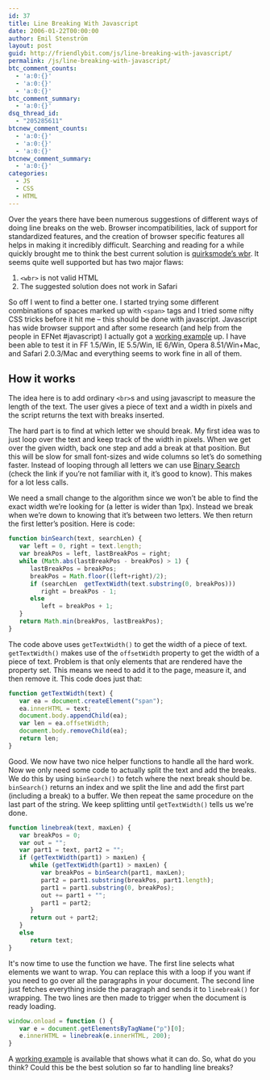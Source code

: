 ```yaml
---
id: 37
title: Line Breaking With Javascript
date: 2006-01-22T00:00:00
author: Emil Stenström
layout: post
guid: http://friendlybit.com/js/line-breaking-with-javascript/
permalink: /js/line-breaking-with-javascript/
btc_comment_counts:
  - 'a:0:{}'
  - 'a:0:{}'
  - 'a:0:{}'
btc_comment_summary:
  - 'a:0:{}'
dsq_thread_id:
  - "205285611"
btcnew_comment_counts:
  - 'a:0:{}'
  - 'a:0:{}'
  - 'a:0:{}'
btcnew_comment_summary:
  - 'a:0:{}'
categories:
  - JS
  - CSS
  - HTML
---
```

Over the years there have been numerous suggestions of different ways of doing line breaks on the web. Browser incompatibilities, lack of support for standardized features, and the creation of browser specific features all helps in making it incredibly difficult. Searching and reading for a while quickly brought me to think the best current solution is [quirksmode&#8217;s wbr](http://www.quirksmode.org/blog/archives/2005/06/quirks_mode_and_1.html). It seems quite well supported but has two major flaws:

  1. `<wbr>` is not valid HTML
  2. The suggested solution does not work in Safari

So off I went to find a better one. I started trying some different combinations of spaces marked up with `<span>` tags and I tried some nifty CSS tricks before it hit me &#8211; this should be done with javascript. Javascript has wide browser support and after some research (and help from the people in EFNet #javascript) I actually got a [working example](/files/js-linebreak/) up. I have been able to test it in FF 1.5/Win, IE 5.5/Win, IE 6/Win, Opera 8.51/Win+Mac, and Safari 2.0.3/Mac and everything seems to work fine in all of them.

## How it works

The idea here is to add ordinary `<br>`s and using javascript to measure the length of the text. The user gives a piece of text and a width in pixels and the script returns the text with breaks inserted.

The hard part is to find at which letter we should break. My first idea was to just loop over the text and keep track of the width in pixels. When we get over the given width, back one step and add a break at that position. But this will be slow for small font-sizes and wide columns so let&#8217;s do something faster. Instead of looping through all letters we can use [Binary Search](http://en.wikipedia.org/wiki/Binary_search) (check the link if you&#8217;re not familiar with it, it&#8217;s good to know). This makes for a lot less calls.

We need a small change to the algorithm since we won&#8217;t be able to find the exact width we&#8217;re looking for (a letter is wider than 1px). Instead we break when we&#8217;re down to knowing that it&#8217;s between two letters. We then return the first letter&#8217;s position. Here is code:

```js
function binSearch(text, searchLen) {
   var left = 0, right = text.length;
   var breakPos = left, lastBreakPos = right;
   while (Math.abs(lastBreakPos - breakPos) > 1) {
      lastBreakPos = breakPos;
      breakPos = Math.floor((left+right)/2);
      if (searchLen  getTextWidth(text.substring(0, breakPos)))
         right = breakPos - 1;
      else
         left = breakPos + 1;
   }
   return Math.min(breakPos, lastBreakPos);
}
```

The code above uses `getTextWidth()` to get the width of a piece of text. `getTextWidth()` makes use of the `offsetWidth` property to get the width of a piece of text. Problem is that only elements that are rendered have the property set. This means we need to add it to the page, measure it, and then remove it. This code does just that:

```js
function getTextWidth(text) {
   var ea = document.createElement("span");
   ea.innerHTML = text;
   document.body.appendChild(ea);
   var len = ea.offsetWidth;
   document.body.removeChild(ea);
   return len;
}
```

Good. We now have two nice helper functions to handle all the hard work. Now we only need some code to actually split the text and add the breaks. We do this by using `binSearch()` to fetch where the next break should be. `binSearch()` returns an index and we split the line and add the first part (including a break) to a buffer. We then repeat the same procedure on the last part of the string. We keep splitting until `getTextWidth()` tells us we're done.

```js
function linebreak(text, maxLen) {
   var breakPos = 0;
   var out = "";
   var part1 = text, part2 = "";
   if (getTextWidth(part1) > maxLen) {
      while (getTextWidth(part1) > maxLen) {
         var breakPos = binSearch(part1, maxLen);
         part2 = part1.substring(breakPos, part1.length);
         part1 = part1.substring(0, breakPos);
         out += part1 + "";
         part1 = part2;
      }
      return out + part2;
   }
   else
      return text;
}
```

It's now time to use the function we have. The first line selects what elements we want to wrap. You can replace this with a loop if you want if you need to go over all the paragraphs in your document. The second line just fetches everything inside the paragraph and sends it to `linebreak()` for wrapping. The two lines are then made to trigger when the document is ready loading.

```js
window.onload = function () {
   var e = document.getElementsByTagName("p")[0];
   e.innerHTML = linebreak(e.innerHTML, 200);
}
```

A [working example](/files/js-linebreak/) is available that shows what it can do. So, what do you think? Could this be the best solution so far to handling line breaks?
